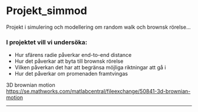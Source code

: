 # Projekt_simmod
Projekt i simulering och modellering om random walk och brownsk rörelse...

### I projektet vill vi undersöka:
<ul>
<li> Hur sfärens radie påverkar end-to-end distance </li>
<li> Hur det påverkar att byta till brownsk rörelse </li>
<li> Vilken påverkan det har att begränsa möjliga riktningar att gå i </li>
<li> Hur det påverkar om promenaden framtvingas </li>
</ul>

3D brownian motion
https://se.mathworks.com/matlabcentral/fileexchange/50841-3d-brownian-motion

---

##

